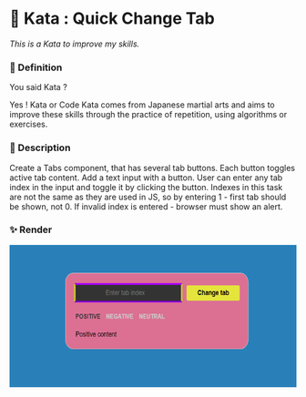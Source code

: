 # 🥋 Kata : Quick Change Tab

*This is a Kata to improve my skills.*


### 📝 Definition

You said Kata ?

Yes ! Kata or Code Kata comes from Japanese martial arts and aims to improve these skills through the practice of repetition, using algorithms or exercises.


### 📝 Description

Create a Tabs component, that has several tab buttons. Each button toggles active tab content.
Add a text input with a button. User can enter any tab index in the input and toggle it by clicking the button.
Indexes in this task are not the same as they are used in JS, so by entering 1 - first tab should be shown, not 0.
If invalid index is entered - browser must show an alert.

### ✨ Render

<div align="center">
<img src="images/desktop.png" height="250" width="600" />
</div>